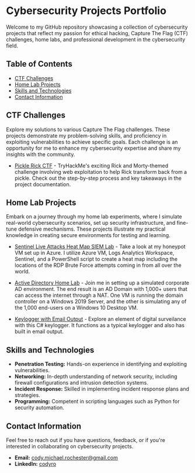 # Cybersecurity Projects Portfolio

Welcome to my GitHub repository showcasing a collection of cybersecurity projects that reflect my passion for ethical hacking, Capture The Flag (CTF) challenges, home labs, and professional development in the cybersecurity field.

## Table of Contents
- [CTF Challenges](#ctf-challenges)
- [Home Lab Projects](#home-lab-projects)
- [Skills and Technologies](#skills-and-technologies)
- [Contact Information](#contact-information)

## CTF Challenges
Explore my solutions to various Capture The Flag challenges. These projects demonstrate my problem-solving skills, and proficiency in exploiting vulnerabilities to achieve specific goals. Each challenge is an opportunity for me to enhance my cybersecurity expertise and share my insights with the community.

- [Pickle Rick CTF](https://github.com/Cody-Rochester/Cybersecurity/blob/main/Tryhackme/Pickle%20Rick%20CTF.md) - TryHackMe's exciting Rick and Morty-themed challenge involving web exploitation to help Rick transform back from a pickle. Check out the step-by-step process and key takeaways in the project documentation.


## Home Lab Projects
Embark on a journey through my home lab experiments, where I simulate real-world cybersecurity scenarios, set up security infrastructure, and fine-tune defensive mechanisms. These projects illustrate my practical knowledge in creating secure environments for testing and learning.

- [Sentinel Live Attacks Heat Map SIEM Lab](https://github.com/Cody-Rochester/Cybersecurity/blob/main/Home%20Labs/Sentinel_Live_Attacks_Heat_Map_SIEM_Lab/README.md) - Take a look at my honeypot VM set up in Azure. I utilize Azure VM, Logs Analytics Workspace, Sentinel, and a PowerShell script to create a heat map including the locations of the RDP Brute Force attempts coming in from all over the world.

- [Active Directory Home Lab](https://github.com/Cody-Rochester/Cybersecurity/blob/main/Home%20Labs/Active%20Directory%20Home%20Lab.md) - Join me in setting up a simulated corporate AD environment. The end result is an AD Domain with 1,000+ users that can access the internet through a NAT. One VM is running the domain controller on a Windows 2019 Server, and the other is simulating any of the 1,000 end-users on a Windows 10 Desktop VM.

- [Keylogger with Email Output](https://github.com/Cody-Rochester/Cybersecurity/tree/main/Home%20Labs/Keylogger%20with%20Email%20Output) - Explore an element of digital surveilance with this C# keylogger. It functions as a typical keylogger and also has built in email output. 

## Skills and Technologies
- **Penetration Testing:** Hands-on experience in identifying and exploiting vulnerabilities.
- **Networking:** In-depth understanding of network security, including firewall configurations and intrusion detection systems.
- **Incident Response:** Skilled in implementing incident response plans and strategies.
- **Programming:** Competent in scripting languages such as Python for security automation.

## Contact Information
Feel free to reach out if you have questions, feedback, or if you're interested in collaborating on cybersecurity projects.


- **Email:** cody.michael.rochester@gmail.com
- **LinkedIn:** [codyro](https://linkedin.com/in/codyro)
